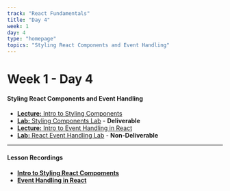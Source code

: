 ```yaml
---
track: "React Fundamentals"
title: "Day 4"
week: 1
day: 4
type: "homepage"
topics: "Styling React Components and Event Handling"
---
```



# Week 1 - Day 4

#### Styling React Components and Event Handling


- [**Lecture:** Intro to Styling Components](/react-fundamentals/week-1/day-4/lecture-materials/intro-to-styling-components/)
- [**Lab:** Styling Components Lab](/react-fundamentals/week-1/day-4/labs/styling-components-lab/) - **Deliverable**
- [**Lecture:** Intro to Event Handling in React](/react-fundamentals/week-1/day-4/lecture-materials/event-handling-in-react/)
- [**Lab:** React Event Handling Lab](/react-fundamentals/week-1/day-4/labs/react-event-handling-and-program-logic-lab) - **Non-Deliverable**


<hr>


#### Lesson Recordings

- [**Intro to Styling React Compoments**](https://generalassembly.zoom.us/rec/share/WYVcpMtK_XBttjASHHWfbNqRYqsMqkbpllAGZzFLIYh7LB8aFB0oEB45Y2Ugvh8e.1aWK_3PQ-LqvWb-K?startTime=1617282153000)
- [**Event Handling in React**](https://generalassembly.zoom.us/rec/share/WYVcpMtK_XBttjASHHWfbNqRYqsMqkbpllAGZzFLIYh7LB8aFB0oEB45Y2Ugvh8e.1aWK_3PQ-LqvWb-K?startTime=1617304500000)

